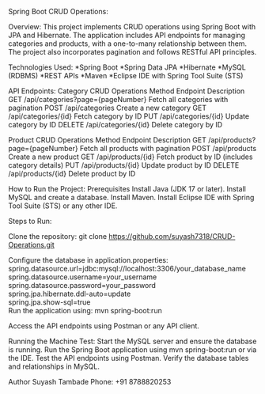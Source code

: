 Spring Boot CRUD Operations:

Overview: 
This project implements CRUD operations using Spring Boot with JPA and Hibernate. The application includes API endpoints for managing categories and products, with a one-to-many relationship between them. The project also incorporates pagination and follows RESTful API principles.

Technologies Used: 
*Spring Boot
*Spring Data JPA
*Hibernate
*MySQL (RDBMS)
*REST APIs
*Maven
*Eclipse IDE with Spring Tool Suite (STS)

API Endpoints: 
Category CRUD Operations
Method	Endpoint	Description
GET	/api/categories?page={pageNumber}	Fetch all categories with pagination
POST	/api/categories	Create a new category
GET	/api/categories/{id}	Fetch category by ID
PUT	/api/categories/{id}	Update category by ID
DELETE	/api/categories/{id}	Delete category by ID

Product CRUD Operations
Method	Endpoint	Description
GET	/api/products?page={pageNumber}	Fetch all products with pagination
POST	/api/products	Create a new product
GET	/api/products/{id}	Fetch product by ID (includes category details)
PUT	/api/products/{id}	Update product by ID
DELETE	/api/products/{id}	Delete product by ID

How to Run the Project: 
Prerequisites
Install Java (JDK 17 or later).
Install MySQL and create a database.
Install Maven.
Install Eclipse IDE with Spring Tool Suite (STS) or any other IDE.

Steps to Run: 

Clone the repository: 
git clone https://github.com/suyash7318/CRUD-Operations.git  

Configure the database in application.properties:
spring.datasource.url=jdbc:mysql://localhost:3306/your_database_name  
spring.datasource.username=your_username  
spring.datasource.password=your_password  
spring.jpa.hibernate.ddl-auto=update  
spring.jpa.show-sql=true  
Run the application using:
mvn spring-boot:run  

Access the API endpoints using Postman or any API client.

Running the Machine Test: 
Start the MySQL server and ensure the database is running.
Run the Spring Boot application using mvn spring-boot:run or via the IDE.
Test the API endpoints using Postman.
Verify the database tables and relationships in MySQL.

Author
Suyash Tambade
Phone: +91 8788820253
